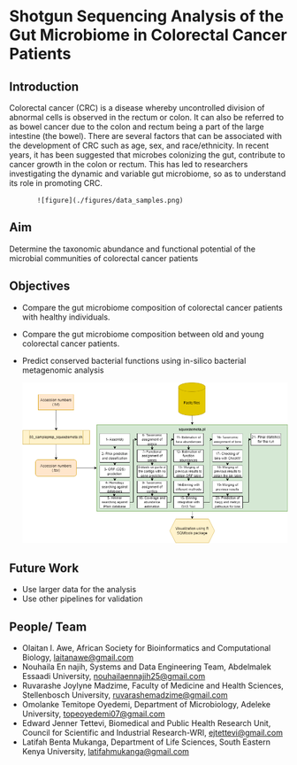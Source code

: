 # Shotgun Sequencing Analysis of the Gut Microbiome in Colorectal Cancer Patients

## Introduction
Colorectal cancer (CRC) is a disease whereby uncontrolled division of abnormal cells is observed
in the rectum or colon. It can also be referred to as bowel cancer due to the colon and rectum being a 
part of the large intestine (the bowel). There are several factors that can be associated with the development
of CRC such as age, sex, and race/ethnicity.
In recent years, it has been suggested that microbes colonizing the gut, contribute to cancer growth in
the colon or rectum. This has led to researchers investigating the dynamic and variable gut microbiome,
so as to understand its role in promoting CRC.


           ![figure](./figures/data_samples.png)

## Aim
Determine the taxonomic abundance and functional potential of the microbial communities of colorectal cancer patients

## Objectives  
 
 - Compare the gut microbiome composition of colorectal cancer patients with healthy individuals.
 - Compare the gut microbiome composition between old and young colorectal cancer patients.
 - Predict conserved bacterial functions using in-silico bacterial metagenomic analysis 
 
     ![figure](./figures/run_squeezemeta.png)


## Future Work
* Use larger data for the analysis
* Use other pipelines for validation


 ## People/ Team
 * Olaitan I. Awe, African Society for Bioinformatics and Computational Biology, laitanawe@gmail.com
 * Nouhaila En najih, Systems and Data Engineering Team, Abdelmalek Essaadi University, nouhailaennajih25@gmail.com
 * Ruvarashe Joylyne Madzime, Faculty of Medicine and Health Sciences, Stellenbosch University, ruvarashemadzime@gmail.com
 * Omolanke Temitope Oyedemi, Department of Microbiology, Adeleke University, topeoyedemi07@gmail.com
 * Edward Jenner Tettevi, Biomedical and Public Health Research Unit, Council for Scientific and Industrial Research-WRI, ejtettevi@gmail.com
 * Latifah Benta Mukanga, Department of Life Sciences, South Eastern Kenya University, latifahmukanga@gmail.com
